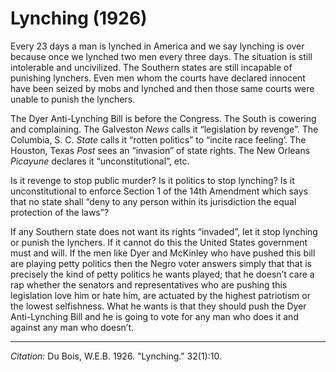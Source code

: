 # Lynching (1926)

Every 23 days a man is lynched in America and we say lynching is over because once we lynched two men every three days. The situation is still intolerable and uncivilized. The Southern states are still incapable of punishing lynchers. Even men whom the courts have declared innocent have been seized by mobs and lynched and then those same courts were unable to punish the lynchers.

The Dyer Anti-Lynching Bill is before the Congress. The South is cowering and complaining. The Galveston *News* calls it “legislation by revenge”. The Columbia, S. C. *State* calls it “rotten politics” to “incite race feeling’. The Houston, Texas *Post* sees an “invasion” of state rights. The New Orleans *Picayune* declares it “unconstitutional”, etc.

Is it revenge to stop public murder? Is it politics to stop lynching? Is it unconstitutional to enforce Section 1 of the 14th Amendment which says that no state shall “deny to any person within its jurisdiction the equal protection of the laws”?

If any Southern state does not want its rights “invaded”, let it stop lynching or punish the lynchers. If it cannot do this the United States government must and will. If the men like Dyer and McKinley who have pushed this bill are playing petty politics then the Negro voter answers simply that that is precisely the kind of petty politics he wants played; that he doesn’t care a rap whether the senators and representatives who are pushing this legislation love him or hate him, are actuated by the highest patriotism or the lowest selfishness. What he wants is that they should push the Dyer Anti-Lynching Bill and he is going to vote for any man who does it and against any man who doesn’t.


________________
*Citation:* Du Bois, W.E.B. 1926. "Lynching."  32(1):10.
